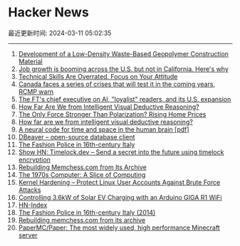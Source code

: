 # Hacker News

最近更新时间: 2024-03-11 05:02:35

--- 
1. [Development of a Low-Density Waste-Based Geopolymer Construction Material](https://www.mdpi.com/2075-5309/14/3/684) 
2. [Job growth is booming across the U.S. but not in California. Here's why](https://www.latimes.com/business/story/2024-03-08/u-s-and-california-jobs-report) 
3. [Technical Skills Are Overrated. Focus on Your Attitude](https://www.scarletink.com/p/technical-skills-are-overrated-focus-on-your-attitude) 
4. [Canada faces a series of crises that will test it in the coming years, RCMP warn](https://www.cbc.ca/news/politics/rcmp-police-future-trends-1.7138046) 
5. [The FT's chief executive on AI, "loyalist" readers, and its U.S. expansion](https://www.niemanlab.org/2024/03/dont-expect-help-from-the-disruptors-the-fts-chief-executive-on-ai-loyalist-readers-and-its-u-s-expansion/) 
6. [How Far Are We from Intelligent Visual Deductive Reasoning?](https://arxiv.org/abs/2403.04732) 
7. [The Only Force Stronger Than Polarization? Rising Home Prices](https://www.theatlantic.com/ideas/archive/2024/03/yimby-housing-bipartisan-zoning/677704/) 
8. [How far are we from intelligent visual deductive reasoning?](https://arxiv.org/abs/2403.04732) 
9. [A neural code for time and space in the human brain [pdf]](https://www.cell.com/cell-reports/pdf/S2211-1247(23)01250-0.pdf) 
10. [DBeaver – open-source database client](https://github.com/dbeaver/dbeaver) 
11. [The Fashion Police in 16th-century Italy](https://www.medievalists.net/2014/10/fashion-police-16th-century-italy/) 
12. [Show HN: Timelock.dev – Send a secret into the future using timelock encryption](https://timelock.dev/) 
13. [Rebuilding Memchess.com from Its Archive](https://grondilu.github.io/memchess/) 
14. [The 1970s Computer: A Slice of Computing](https://hackaday.com/2024/03/06/the-1970s-computer-a-slice-of-computing/) 
15. [Kernel Hardening – Protect Linux User Accounts Against Brute Force Attacks](https://github.com/Kicksecure/security-misc) 
16. [Controlling 3.6kW of Solar EV Charging with an Arduino GIGA R1 WiFi](https://blog.arduino.cc/2024/03/04/controlling-3-6kw-of-solar-ev-charging-with-an-arduino-giga-r1-wifi/) 
17. [HN-Index](https://www.alexmolas.com/2024/02/12/hn-index.html) 
18. [The Fashion Police in 16th-century Italy (2014)](https://www.medievalists.net/2014/10/fashion-police-16th-century-italy/) 
19. [Rebuilding memchess.com from its archive](https://grondilu.github.io/memchess/) 
20. [PaperMC/Paper: The most widely used, high performance Minecraft server](https://github.com/PaperMC/Paper) 
